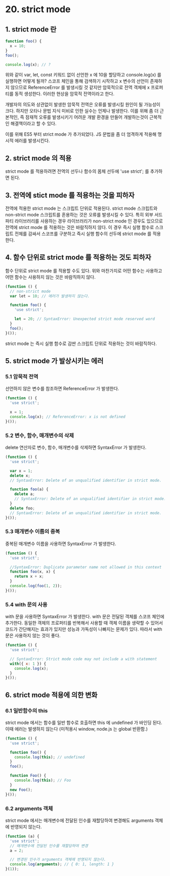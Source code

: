 # 20. strict mode

## 1. strict mode 란

```javascript
function foo() {
  x = 10;
}
foo();

console.log(x); // ?
```

위와 같이 var, let, const 키워드 없이 선언한 x 에 10을 할당하고 console.log(x) 를 실행하면 어떻게 될까? 스코프 체인을 통해 검색하기 시작하고 x 변수의 선언이 존재하지 않으므로 ReferenceError 를 발생시킬 것 같지만 암묵적으로 전역 객체에 x 프로퍼티를 동적 생성한다. 이러한 현상을 암묵적 전역이라고 한다.  

개발자의 의도와 상관없이 발생한 암묵적 전역은 오류를 발생시킬 원인이 될 가능성이 크다. 하지만 오타나 문법 지식 미비로 인한 실수는 언제나 발생한다. 이를 위해 좀 더 근본적인, 즉 잠재적 오류를 발생시키기 어려운 개발 환경을 만들어 개발하는것이 근복적인 해결책이라고 할 수 있다.  

이를 위해 ES5 부터 strict mode 가 추가되었다. JS 문법을 좀 더 엄격하게 적용해 명시적 에러를 발생시킨다.  

## 2. strict mode 의 적용

strict mode 를 적용하려면 전역의 선두나 함수의 몸체 선두에 'use strict'; 를 추가하면 된다.

## 3. 전역에 stict mode 를 적용하는 것을 피하자

전역에 적용한 strict mode 는 스크립트 단위로 적용된다. strict mode 스크립트와 non-strict mode 스크립트를 혼용하는 것은 오류를 발생시킬 수 있다. 특히 외부 서드파티 라이브러리를 사용하는 경우 라이브러리가 non-strict mode 인 경우도 있으므로 전역에 strict mode 를 적용하는 것은 바람직하지 않다. 이 경우 즉시 실행 함수로 스크립트 전체를 감싸서 스코프를 구분하고 즉시 실행 함수의 선두에 strict mode 를 적용한다.

## 4. 함수 단위로 strict mode 를 적용하는 것도 피하자

함수 단위로 strict mode 를 적용할 수도 있다. 위와 마찬가지로 어떤 함수는 사용하고 어떤 함수는 사용하지 않는 것은 바람직하지 않다.

```javascript
(function () {
  // non-strict mode
  var lеt = 10; // 에러가 발생하지 않는다.

  function foo() {
    'use strict';

    let = 20; // SyntaxError: Unexpected strict mode reserved word
  }
  foo();
}());
```  

strict mode 는 즉시 실행 함수로 감싼 스크립트 단위로 적용하는 것이 바람직하다.

## 5. strict mode 가 발상시키는 에러

### 5.1 암묵적 전역

선언하지 않은 변수를 참조하면 ReferenceError 가 발생한다.

```javascript
(function () {
  'use strict';

  x = 1;
  console.log(x); // ReferenceError: x is not defined
}());

```

### 5.2 변수, 함수, 매개변수의 삭제

delete 연산자로 변수, 함수, 매개변수를 삭제하면 SyntaxError 가 발생한다.

```javascript
(function () {
  'use strict';

  var x = 1;
  delete x;
  // SyntaxError: Delete of an unqualified identifier in strict mode.

  function foo(a) {
    delete a;
    // SyntaxError: Delete of an unqualified identifier in strict mode.
  }
  delete foo;
  // SyntaxError: Delete of an unqualified identifier in strict mode.
}());
```

### 5.3 매개변수 이름의 중복

중복된 매개변수 이름을 사용하면 SyntaxError 가 발생한다.

```javascript
(function () {
  'use strict';

  //SyntaxError: Duplicate parameter name not allowed in this context
  function foo(x, x) {
    return x + x;
  }
  console.log(foo(1, 2));
}());
```

### 5.4 with 문의 사용

with 문을 사용하면 SyntaxError 가 발생한다. with 문은 전달된 객체를 스코프 체인에 추가한다. 동일한 객체의 프로퍼티를 반복해서 사용할 때 객체 이름을 생략할 수 있어서 코드가 간단해지는 효과가 있지만 성능과 가독성이 나빠지는 문제가 있다. 따라서 with 문은 사용하지 않는 것이 좋다.

```javascript
(function () {
  'use strict';

  // SyntaxError: Strict mode code may not include a with statement
  with({ x: 1 }) {
    console.log(x);
  }
}());
```

## 6. strict mode 적용에 의한 변화

### 6.1 일반함수의 this

strict mode 에서는 함수를 일반 함수로 호출하면 this 에 undefined 가 바인딩 된다. 이때 에러는 발생하지 않는다 (미적용시 window, node.js 는 global 반환함.)

```javascript
(function () {
  'use strict';

  function foo() {
    console.log(this); // undefined
  }
  foo();

  function Foo() {
    console.log(this); // Foo
  }
  new Foo();
}());
```

### 6.2 arguments 객체

strict mode 에서는 매개변수에 전달된 인수를 재할당하여 변경해도 arguments 객체에 반영되지 않는다.

```javascript
(function (a) {
  'use strict';
  // 매개변수에 전달된 인수를 재할당하여 변경
  a = 2;

  // 변경된 인수가 arguments 객체에 반영되지 않는다.
  console.log(arguments); // { 0: 1, length: 1 }
}(1));
```